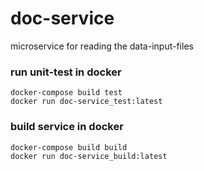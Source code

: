 # doc-service
microservice for reading the data-input-files

### run unit-test in docker
```
docker-compose build test
docker run doc-service_test:latest
```

### build service in docker
```
docker-compose build build
docker run doc-service_build:latest
```